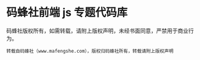 # 码蜂社前端 js 专题代码库

码蜂社版权所有，如需转载，请附上版权声明，未经书面同意，严禁用于商业行为。

```
转载自码蜂社（www.mafengshe.com），版权归码蜂社所有，转载请附上版权声明
```